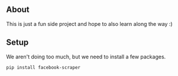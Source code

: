 ## About
This is just a fun side project and hope to also learn along the way :)

## Setup
We aren't doing too much, but we need to install a few packages.
```sh
pip install facebook-scraper
```
